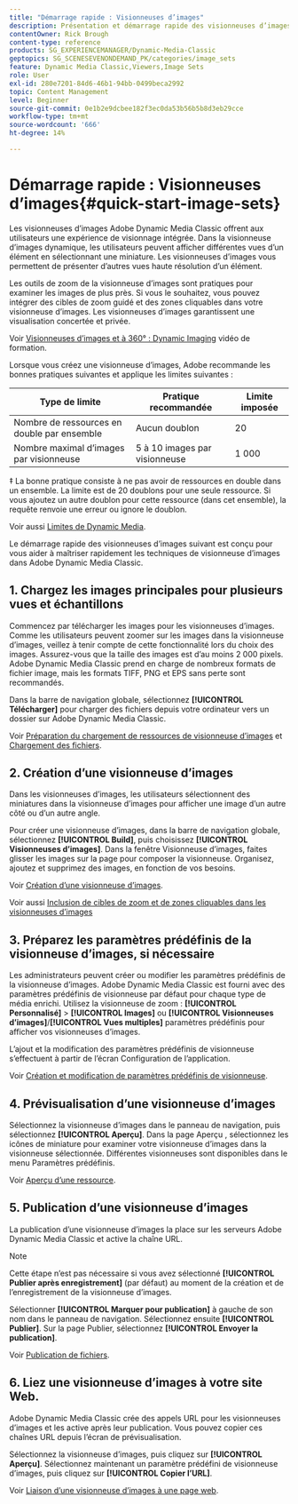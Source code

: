 ```yaml
---
title: "Démarrage rapide : Visionneuses d’images"
description: Présentation et démarrage rapide des visionneuses d’images pour vous aider à maîtriser rapidement les techniques de visionneuse d’images dans Adobe Dynamic Media Classic.
contentOwner: Rick Brough
content-type: reference
products: SG_EXPERIENCEMANAGER/Dynamic-Media-Classic
geptopics: SG_SCENESEVENONDEMAND_PK/categories/image_sets
feature: Dynamic Media Classic,Viewers,Image Sets
role: User
exl-id: 280e7201-84d6-46b1-94bb-0499beca2992
topic: Content Management
level: Beginner
source-git-commit: 0e1b2e9dcbee182f3ec0da53b56b5b8d3eb29cce
workflow-type: tm+mt
source-wordcount: '666'
ht-degree: 14%

---
```


# Démarrage rapide : Visionneuses d’images{#quick-start-image-sets}

Les visionneuses d’images Adobe Dynamic Media Classic offrent aux utilisateurs une expérience de visionnage intégrée. Dans la visionneuse d’images dynamique, les utilisateurs peuvent afficher différentes vues d’un élément en sélectionnant une miniature. Les visionneuses d’images vous permettent de présenter d’autres vues haute résolution d’un élément.

Les outils de zoom de la visionneuse d’images sont pratiques pour examiner les images de plus près. Si vous le souhaitez, vous pouvez intégrer des cibles de zoom guidé et des zones cliquables dans votre visionneuse d’images. Les visionneuses d’images garantissent une visualisation concertée et privée.

Voir [Visionneuses d’images et à 360° : Dynamic Imaging](https://s7d5.scene7.com/s7viewers/html5/VideoViewer.html?videoserverurl=https://s7d5.scene7.com/is/content/&amp;emailurl=https://s7d5.scene7.com/s7/emailFriend&amp;serverUrl=https://s7d5.scene7.com/is/image/&amp;config=Scene7SharedAssets/Universal_HTML5_Video&amp;contenturl=https://s7d5.scene7.com/skins/&amp;asset=S7tutorials/556_Image%20&amp;%20Spin%20Sets_converted%20renamed_Dynamic%20Imaging-AVS) vidéo de formation.

Lorsque vous créez une visionneuse d’images, Adobe recommande les bonnes pratiques suivantes et applique les limites suivantes :

| Type de limite | Pratique recommandée | Limite imposée |
| --- | --- | --- |
| Nombre de ressources en double par ensemble | Aucun doublon | 20 |
| Nombre maximal d’images par visionneuse | 5 à 10 images par visionneuse | 1 000 |

‡ La bonne pratique consiste à ne pas avoir de ressources en double dans un ensemble. La limite est de 20 doublons pour une seule ressource. Si vous ajoutez un autre doublon pour cette ressource (dans cet ensemble), la requête renvoie une erreur ou ignore le doublon.

Voir aussi [Limites de Dynamic Media](/help/using/limitations.md).

Le démarrage rapide des visionneuses d’images suivant est conçu pour vous aider à maîtriser rapidement les techniques de visionneuse d’images dans Adobe Dynamic Media Classic.

## 1. Chargez les images principales pour plusieurs vues et échantillons

Commencez par télécharger les images pour les visionneuses d’images. Comme les utilisateurs peuvent zoomer sur les images dans la visionneuse d’images, veillez à tenir compte de cette fonctionnalité lors du choix des images. Assurez-vous que la taille des images est d’au moins 2 000 pixels. Adobe Dynamic Media Classic prend en charge de nombreux formats de fichier image, mais les formats TIFF, PNG et EPS sans perte sont recommandés.

Dans la barre de navigation globale, sélectionnez **[!UICONTROL Télécharger]** pour charger des fichiers depuis votre ordinateur vers un dossier sur Adobe Dynamic Media Classic.

Voir [Préparation du chargement de ressources de visionneuse d’images](preparing-image-set-assets-upload.md#preparing-image-set-assets-for-upload) et [Chargement des fichiers](uploading-files.md#uploading-your-files).

## 2. Création d’une visionneuse d’images

Dans les visionneuses d’images, les utilisateurs sélectionnent des miniatures dans la visionneuse d’images pour afficher une image d’un autre côté ou d’un autre angle.

Pour créer une visionneuse d’images, dans la barre de navigation globale, sélectionnez **[!UICONTROL Build]**, puis choisissez **[!UICONTROL Visionneuses d’images]**. Dans la fenêtre Visionneuse d’images, faites glisser les images sur la page pour composer la visionneuse. Organisez, ajoutez et supprimez des images, en fonction de vos besoins.

Voir [Création d’une visionneuse d’images](creating-image-set.md#creating-an-image-set).

Voir aussi [Inclusion de cibles de zoom et de zones cliquables dans les visionneuses d’images](/help/using/including-zoom-targets-image-maps-image-sets.md)

## 3. Préparez les paramètres prédéfinis de la visionneuse d’images, si nécessaire

Les administrateurs peuvent créer ou modifier les paramètres prédéfinis de la visionneuse d’images. Adobe Dynamic Media Classic est fourni avec des paramètres prédéfinis de visionneuse par défaut pour chaque type de média enrichi. Utilisez la visionneuse de zoom : **[!UICONTROL Personnalisé]** > **[!UICONTROL Images]** ou **[!UICONTROL Visionneuses d’images]**/**[!UICONTROL Vues multiples]** paramètres prédéfinis pour afficher vos visionneuses d’images.

L’ajout et la modification des paramètres prédéfinis de visionneuse s’effectuent à partir de l’écran Configuration de l’application.

Voir [Création et modification de paramètres prédéfinis de visionneuse](application-setup.md#adding-and-editing-viewer-presets).

## 4. Prévisualisation d’une visionneuse d’images

Sélectionnez la visionneuse d’images dans le panneau de navigation, puis sélectionnez **[!UICONTROL Aperçu]**. Dans la page Aperçu , sélectionnez les icônes de miniature pour examiner votre visionneuse d’images dans la visionneuse sélectionnée. Différentes visionneuses sont disponibles dans le menu Paramètres prédéfinis.

Voir [Aperçu d’une ressource](previewing-asset.md#previewing-an-asset).

## 5. Publication d’une visionneuse d’images

La publication d’une visionneuse d’images la place sur les serveurs Adobe Dynamic Media Classic et active la chaîne URL.

>[!NOTE]
>
>Cette étape n’est pas nécessaire si vous avez sélectionné **[!UICONTROL Publier après enregistrement]** (par défaut) au moment de la création et de l’enregistrement de la visionneuse d’images.

Sélectionner **[!UICONTROL Marquer pour publication]** à gauche de son nom dans le panneau de navigation. Sélectionnez ensuite **[!UICONTROL Publier]**. Sur la page Publier, sélectionnez **[!UICONTROL Envoyer la publication]**.

Voir [Publication de fichiers](publishing-files.md#publishing-files).

## 6. Liez une visionneuse d’images à votre site Web.

Adobe Dynamic Media Classic crée des appels URL pour les visionneuses d’images et les active après leur publication. Vous pouvez copier ces chaînes URL depuis l’écran de prévisualisation.

Sélectionnez la visionneuse d’images, puis cliquez sur **[!UICONTROL Aperçu]**. Sélectionnez maintenant un paramètre prédéfini de visionneuse d’images, puis cliquez sur **[!UICONTROL Copier l’URL]**.

Voir [Liaison d’une visionneuse d’images à une page web](linking-image-set-web-page.md#linking-an-image-set-to-a-web-page).
